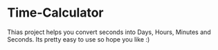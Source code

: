 # Time-Calculator
Thias project helps you convert seconds into Days, Hours, Minutes and Seconds.  Its pretty easy to use so hope you like :)

